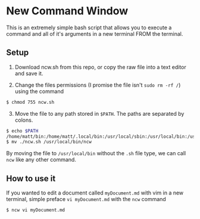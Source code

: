 # New Command Window

This is an extremely simple bash script that allows you to execute a command and all of it's arguments in a new terminal FROM the terminal.

## Setup
1. Download ncw.sh from this repo, or copy the raw file into a text editor and save it.

2. Change the files permissions (I promise the file isn't `sudo rm -rf /`) using the command 
```Bash
$ chmod 755 ncw.sh
```
3. Move the file to any path stored in `$PATH`. The paths are separated by colons.
```Bash
$ echo $PATH
/home/matt/bin:/home/matt/.local/bin:/usr/local/sbin:/usr/local/bin:/usr/sbin:/
$ mv ./ncw.sh /usr/local/bin/ncw
```
By moving the file to `/usr/local/bin` without the `.sh` file type, we can call `ncw` like any other command.


## How to use it

If you wanted to edit a document called `myDocument.md` with vim in a new terminal, simple preface `vi myDocument.md` with the `ncw` command

```Bash
$ ncw vi myDocument.md
```


